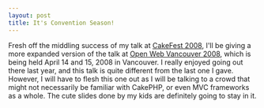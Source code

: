 ```yaml
--- 
layout: post
title: It's Convention Season!
---
```

<p>
Fresh off the middling success of my talk at <a href='http://cakefest.org'>CakeFest 2008</a>, I'll be giving a more expanded version of the talk at <a href='http://www.openwebvancouver.ca/'>Open Web Vancouver 2008</a>, which is being held April 14 and 15, 2008 in Vancouver.  I really enjoyed going out there last year, and this talk is quite different from the last one I gave.  However, I will have to flesh this one out as I will be talking to a crowd that might not necessarily be familiar with CakePHP, or even MVC frameworks as a whole.  The cute slides done by my kids are definitely going to stay in it.
</p>
